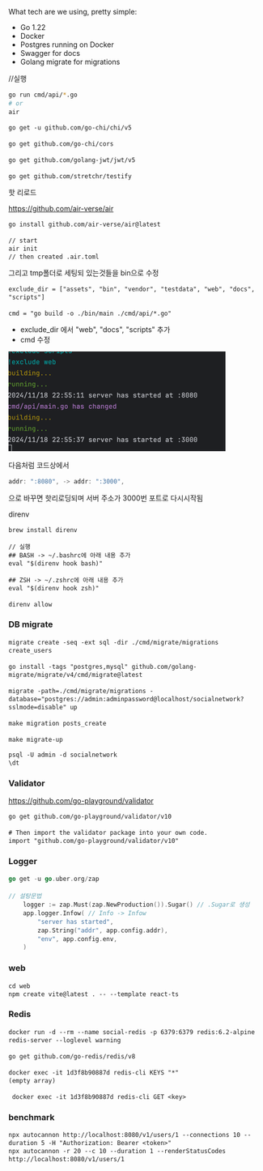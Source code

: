 What tech are we using, pretty simple:
- Go 1.22
- Docker
- Postgres running on Docker
- Swagger for docs
- Golang migrate for migrations

//실행
```bash
go run cmd/api/*.go
# or
air

```

```text
go get -u github.com/go-chi/chi/v5

go get github.com/go-chi/cors

go get github.com/golang-jwt/jwt/v5

go get github.com/stretchr/testify
```

핫 리로드

https://github.com/air-verse/air
```text
go install github.com/air-verse/air@latest

// start
air init
// then created .air.toml
```
그리고 tmp폴더로 세팅되 있는것들을 bin으로 수정
```text
exclude_dir = ["assets", "bin", "vendor", "testdata", "web", "docs", "scripts"]

cmd = "go build -o ./bin/main ./cmd/api/*.go"
```
- exclude_dir 에서 "web", "docs", "scripts" 추가
- cmd 수정

![img.png](img/img.png)

다음처럼 코드상에서 
```go
addr: ":8080", -> addr: ":3000",
```

으로 바꾸면 핫리로딩되며 서버 주소가 3000번 포트로 다시시작됨

direnv
```text
brew install direnv

// 실행
## BASH -> ~/.bashrc에 아래 내용 추가
eval "$(direnv hook bash)"

## ZSH -> ~/.zshrc에 아래 내용 추가
eval "$(direnv hook zsh)"

direnv allow
```

### DB migrate
```shell
migrate create -seq -ext sql -dir ./cmd/migrate/migrations create_users

go install -tags "postgres,mysql" github.com/golang-migrate/migrate/v4/cmd/migrate@latest

migrate -path=./cmd/migrate/migrations -database="postgres://admin:adminpassword@localhost/socialnetwork?sslmode=disable" up

make migration posts_create

make migrate-up 
```


```shell
psql -U admin -d socialnetwork
\dt
```

### Validator
https://github.com/go-playground/validator

```shell
go get github.com/go-playground/validator/v10

# Then import the validator package into your own code.
import "github.com/go-playground/validator/v10"
```

### Logger
```go
go get -u go.uber.org/zap

// 설탕문법
	logger := zap.Must(zap.NewProduction()).Sugar() // .Sugar로 생성
	app.logger.Infow( // Info -> Infow
		"server has started",
		zap.String("addr", app.config.addr),
		"env", app.config.env,
	)
```


### web
```shell
cd web
npm create vite@latest . -- --template react-ts
```

### Redis
```shell
docker run -d --rm --name social-redis -p 6379:6379 redis:6.2-alpine redis-server --loglevel warning

go get github.com/go-redis/redis/v8

docker exec -it 1d3f8b90887d redis-cli KEYS "*"
(empty array)

 docker exec -it 1d3f8b90887d redis-cli GET <key>

```

### benchmark
```shell
npx autocannon http://localhost:8080/v1/users/1 --connections 10 --duration 5 -H "Authorization: Bearer <token>"
npx autocannon -r 20 --c 10 --duration 1 --renderStatusCodes http://localhost:8080/v1/users/1 
```
